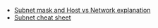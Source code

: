 + [Subnet mask and Host vs Network explanation](https://www.youtube.com/watch?v=eHV1aOnu7oM)
+ [Subnet cheat sheet](https://www.ipxo.com/subnet-cheat-sheet/)




